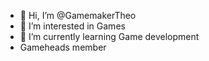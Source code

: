 - 👋 Hi, I’m @GamemakerTheo
- 👀 I’m interested in Games
- 🌱 I’m currently learning Game development
- Gameheads member

